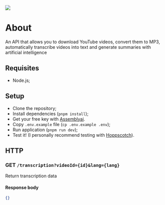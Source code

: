 <img src="./github/cover.png"/>

# About

An API that allows you to download YouTube videos, convert them to MP3, automatically transcribe videos into text and generate summaries with artificial intelligence

## Requisites

- Node.js;

## Setup

- Clone the repository;
- Install dependencies (`pnpm install`);
- Get your free key with [Assemblyai](https://www.assemblyai.com).
- Copy `.env.example` file (`cp .env.example .env`);
- Run application (`pnpm run dev`);
- Test it! (I personally recommend testing with [Hoppscotch](https://hoppscotch.io/)).

## HTTP

### GET `/transcription?videoId={id}&lang={lang}`

Return transcription data

#### Response body

```json
{}
```
